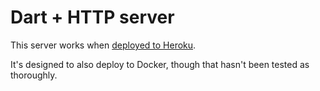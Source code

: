 # Dart + HTTP server

This server works when [deployed to Heroku][heroku].

It's designed to also deploy to Docker, though
that hasn't been tested as thoroughly.

[heroku]: https://github.com/igrigorik/heroku-buildpack-dart